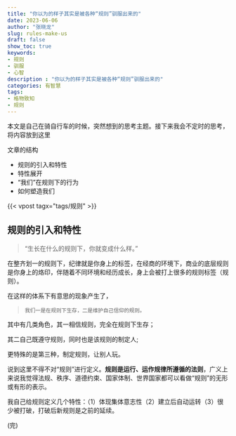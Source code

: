 ```yaml
---
title: "你以为的样子其实是被各种“规则”驯服出来的"
date: 2023-06-06
author: "张晓龙"
slug: rules-make-us
draft: false
show_toc: true
keywords:
- 规则
- 驯服
- 心智
description : "你以为的样子其实是被各种“规则”驯服出来的"
categories: 有智慧
tags:
- 格物致知
- 规则
---
```


本文是自己在骑自行车的时候，突然想到的思考主题。接下来我会不定时的思考，将内容放到这里

文章的结构

- 规则的引入和特性
- 特性展开
- “我们”在规则下的行为
- 如何塑造我们

{{< vpost tagx="tags/规则" >}}

## 规则的引入和特性

> “生长在什么的规则下，你就变成什么样。”

在整齐划一的规则下，纪律就是你身上的标签，在经商的环境下，商业的底层规则是你身上的烙印，伴随着不同环境和经历成长，身上会被打上很多的规则标签（规则）。

在这样的体系下有意思的现象产生了，

> `我们一是在规则下生存，二是维护自己信仰的规则。`

其中有几类角色，其一相信规则，完全在规则下生存；

其二自己既遵守规则，同时也是该规则的制定人;

更特殊的是第三种，制定规则，让别人玩。

说到这里不得不对“规则”进行定义。**规则是运行、运作规律所遵循的法则**，广义上来说我觉得法规、秩序、道德约束、国家体制、世界国家都可以看做“规则”的无形或有形的表示。

我自己给规则定义几个特性：（1）体现集体意志性（2）建立后自动运转（3）很少被打破，打破后新规则是之前的延续。

(完)